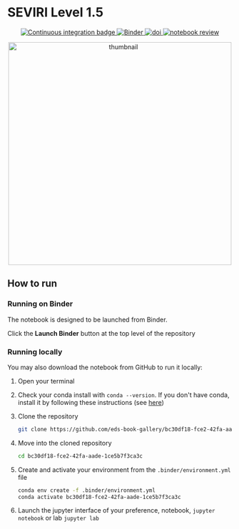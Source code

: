 # SEVIRI Level 1.5

<p align="center">
    <a href="https://github.com/eds-book/bc30df18-fce2-42fa-aade-1ce5b7f3ca3c/actions/workflows/monthly-build.yaml/badge.svg">
        <img alt="Continuous integration badge" src="https://github.com/eds-book/bc30df18-fce2-42fa-aade-1ce5b7f3ca3c/actions/workflows/monthly-build.yaml/badge.svg">
    </a>
    <a href="http://mybinder.org/v2/gh/eds-book/bc30df18-fce2-42fa-aade-1ce5b7f3ca3c/main?labpath=notebook.ipynb">
        <img alt="Binder" src="https://mybinder.org/badge_logo.svg">
    </a>
    <a href="https://doi.org/10.5281/zenodo.8309766">
        <img alt="doi" src="https://zenodo.org/badge/493620192.svg">
    </a>
    <a href="https://github.com/alan-turing-institute/environmental-ds-book/pull/12">
        <img alt="notebook review" src="https://img.shields.io/badge/view-review-purple">
    </a>
</p>

<p align="center">
<img src="images/thumbnail.png" alt="thumbnail" width="500"/>
</p>

## How to run

### Running on Binder
The notebook is designed to be launched from Binder. 

Click the **Launch Binder** button at the top level of the repository

### Running locally
You may also download the notebook from GitHub to run it locally:
1. Open your terminal

2. Check your conda install with `conda --version`. If you don't have conda, install it by following these instructions (see [here](https://docs.conda.io/en/latest/miniconda.html))

3. Clone the repository
    ```bash
    git clone https://github.com/eds-book-gallery/bc30df18-fce2-42fa-aade-1ce5b7f3ca3c.git
    ```

4. Move into the cloned repository
    ```bash
    cd bc30df18-fce2-42fa-aade-1ce5b7f3ca3c
    ```

5. Create and activate your environment from the `.binder/environment.yml` file
    ```bash
    conda env create -f .binder/environment.yml
    conda activate bc30df18-fce2-42fa-aade-1ce5b7f3ca3c
    ```  

6. Launch the jupyter interface of your preference, notebook, `jupyter notebook` or lab `jupyter lab`